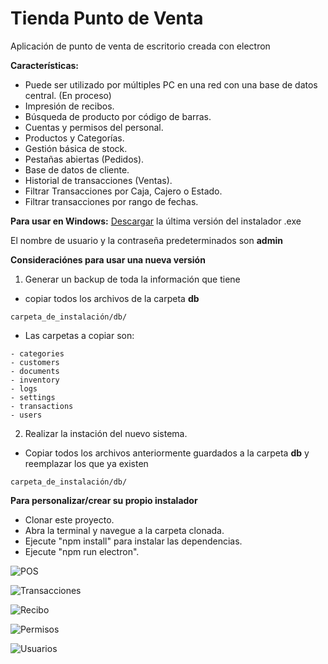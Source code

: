 # Tienda Punto de Venta
 Aplicación de punto de venta de escritorio creada con electron
 
  **Características:**

- Puede ser utilizado por múltiples PC en una red con una base de datos central. (En proceso)
- Impresión de recibos.
- Búsqueda de producto por código de barras.
- Cuentas y permisos del personal.
- Productos y Categorías.
- Gestión básica de stock.
- Pestañas abiertas (Pedidos).
- Base de datos de cliente.
- Historial de transacciones (Ventas).
- Filtrar Transacciones por Caja, Cajero o Estado.
- Filtrar transacciones por rango de fechas.

 **Para usar en Windows:**
 [Descargar](https://github.com/apisperu/pos/releases) la última versión del instalador .exe

El nombre de usuario y la contraseña predeterminados son **admin**

**Consideraciónes para usar una nueva versión**
1. Generar un backup de toda la información que tiene
  - copiar todos los archivos de la carpeta **db** 
  ```
  carpeta_de_instalación/db/
  ```
  - Las carpetas a copiar son:
  ```
  - categories
  - customers
  - documents
  - inventory
  - logs
  - settings
  - transactions
  - users
  ```
2. Realizar la instación del nuevo sistema.
  - Copiar todos los archivos anteriormente guardados a la carpeta **db** y reemplazar los que ya existen
  ```
  carpeta_de_instalación/db/
  ```
  

**Para personalizar/crear su propio instalador**

- Clonar este proyecto.
- Abra la terminal y navegue a la carpeta clonada.
- Ejecute "npm install" para instalar las dependencias.
- Ejecute "npm run electron".

![POS](https://github.com/apisperu/pos-electron/blob/master/screenshots/pos.png)

![Transacciones](https://github.com/apisperu/pos-electron/blob/master/screenshots/transactions.png)

![Recibo](https://github.com/apisperu/pos-electron/blob/master/screenshots/receipt.png)

![Permisos](https://github.com/apisperu/pos-electron/blob/master/screenshots/permissions.png)

![Usuarios](https://github.com/apisperu/pos-electron/blob/master/screenshots/users.png)